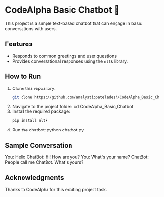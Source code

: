 # CodeAlpha Basic Chatbot 🤖

This project is a simple text-based chatbot that can engage in basic conversations with users.

## Features
- Responds to common greetings and user questions.
- Provides conversational responses using the `nltk` library.

## How to Run
1. Clone this repository:
   ```bash
   git clone https://github.com/analystibpateladesh/CodeAlpha_Basic_Chatbot.git

2. Navigate to the project folder: cd CodeAlpha_Basic_Chatbot
3. Install the required package:
   ```bash
   pip install nltk
4. Run the chatbot: python chatbot.py

## Sample Conversation

You: Hello
ChatBot: Hi! How are you?
You: What's your name?
ChatBot: People call me ChatBot. What's yours?

## Acknowledgments
Thanks to CodeAlpha for this exciting project task.
